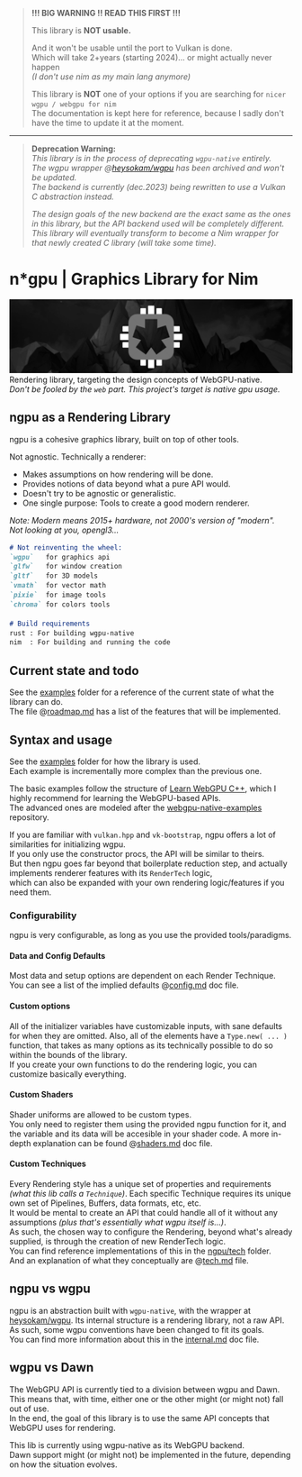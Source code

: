 > **!!! BIG WARNING  !!  READ THIS FIRST  !!!**  
>
> This library is **NOT usable.**  
>
> And it won't be usable until the port to Vulkan is done.  
> Which will take 2+years (starting 2024)... or might actually never happen  
> _(I don't use nim as my main lang anymore)_
>
> This library is **NOT** one of your options if you are searching for `nicer wgpu / webgpu for nim`  
> The documentation is kept here for reference, because I sadly don't have the time to update it at the moment.

---

> **Deprecation Warning:**  
> _This library is in the process of deprecating `wgpu-native` entirely._  
> _The wgpu wrapper @[heysokam/wgpu](https://github.com/heysokam/wgpu) has been archived and won't be updated._  
> _The backend is currently (dec.2023) being rewritten to use a Vulkan C abstraction instead._  
>  
> _The design goals of the new backend are the exact same as the ones in this library, but the API backend used will be completely different._  
> _This library will eventually transform to become a Nim wrapper for that newly created C library (will take some time)._

# n*gpu | Graphics Library for Nim
![ngpu](./doc/res/gh_banner.png)
Rendering library, targeting the design concepts of WebGPU-native.  
_Don't be fooled by the `web` part. This project's target is native gpu usage._  


## ngpu as a Rendering Library
ngpu is a cohesive graphics library, built on top of other tools.  

Not agnostic. Technically a renderer:  
- Makes assumptions on how rendering will be done.  
- Provides notions of data beyond what a pure API would.  
- Doesn't try to be agnostic or generalistic.  
- One single purpose: Tools to create a good modern renderer.  

_Note: Modern means 2015+ hardware, not 2000's version of "modern"._  
_Not looking at you, opengl3..._  

```md
# Not reinventing the wheel:
`wgpu`   for graphics api
`glfw`   for window creation
`gltf`   for 3D models
`vmath`  for vector math
`pixie`  for image tools
`chroma` for colors tools

# Build requirements
rust : For building wgpu-native
nim  : For building and running the code
```

## Current state and todo
See the [examples](./examples) folder for a reference of the current state of what the library can do.  
The file @[roadmap.md](./doc/roadmap.md) has a list of the features that will be implemented.

## Syntax and usage
See the [examples](./examples/) folder for how the library is used.  
Each example is incrementally more complex than the previous one.  

The basic examples follow the structure of [Learn WebGPU C++](https://eliemichel.github.io/LearnWebGPU/), which I highly recommend for learning the WebGPU-based APIs.  
The advanced ones are modeled after the [webgpu-native-examples](https://github.com/samdauwe/webgpu-native-examples#Basics) repository.

If you are familiar with `vulkan.hpp` and `vk-bootstrap`, ngpu offers a lot of similarities for initializing wgpu.  
If you only use the constructor procs, the API will be similar to theirs.  
But then ngpu goes far beyond that boilerplate reduction step, and actually implements renderer features with its `RenderTech` logic,  
which can also be expanded with your own rendering logic/features if you need them.  

### Configurability
ngpu is very configurable, as long as you use the provided tools/paradigms.

#### Data and Config Defaults
Most data and setup options are dependent on each Render Technique.  
You can see a list of the implied defaults @[config.md](doc/config.md) doc file.

#### Custom options
All of the initializer variables have customizable inputs, with sane defaults for when they are omitted.
Also, all of the elements have a `Type.new( ... )` function, that takes as many options as its technically possible to do so within the bounds of the library.  
If you create your own functions to do the rendering logic, you can customize basically everything.  

#### Custom Shaders
Shader uniforms are allowed to be custom types.  
You only need to register them using the provided ngpu function for it, and the variable and its data will be accesible in your shader code.
A more in-depth explanation can be found @[shaders.md](./doc/shaders.md) doc file.  

#### Custom Techniques
Every Rendering style has a unique set of properties and requirements _(what this lib calls a `Technique`)_.
Each specific Technique requires its unique own set of Pipelines, Buffers, data formats, etc, etc.  
It would be mental to create an API that could handle all of it without any assumptions _(plus that's essentially what wgpu itself is...)_.  
As such, the chosen way to configure the Rendering, beyond what's already supplied, is through the creation of new RenderTech logic.  
You can find reference implementations of this in the [ngpu/tech](./src/ngpu/tech/) folder.  
And an explanation of what they conceptually are @[tech.md](./doc/tech.md) file.  


## ngpu vs wgpu
ngpu is an abstraction built with `wgpu-native`, with the wrapper at [heysokam/wgpu](https://github.com/heysokam/wgpu).
Its internal structure is a rendering library, not a raw API.  
As such, some wgpu conventions have been changed to fit its goals.  
You can find more information about this in the [internal.md](doc/internal.md) doc file.


## wgpu vs Dawn
The WebGPU API is currently tied to a division between wgpu and Dawn.  
This means that, with time, either one or the other might (or might not) fall out of use.  
In the end, the goal of this library is to use the same API concepts that WebGPU uses for rendering.  

This lib is currently using wgpu-native as its WebGPU backend.  
Dawn support might (or might not) be implemented in the future, depending on how the situation evolves.  

